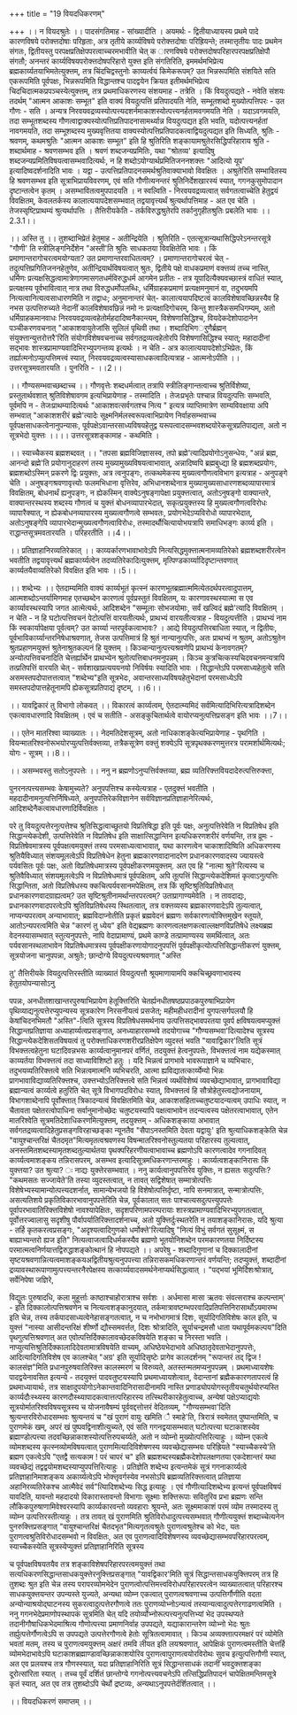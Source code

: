 +++
title = "19 वियदधिकरणम्"

+++
।। न वियदश्रुतेः ।। पादसंगतिमाह - सांख्यादीति । अयमर्थः - द्वितीयाध्यायस्य प्रथमे पादे कारणविषये परोक्त्तदोषाः परिहृताः, अत्र तृतीये कार्य्यविषये परोक्त्तदोषाः परिह्रियन्ते; तस्मात्तृतीयः पादः प्रथमेन संगतः, द्वितीयस्तु परपक्षप्रतिक्षेपपरत्वाच्चरमभावीति चेत् क ारणविषये परोक्त्तदोषपरिहारपरपक्षप्रतिक्षेपौ संगतौ; अनन्तरं कार्य्यविषयपरोक्त्तदोषपरिहारो युक्त्त इति संगतिरिति, इममर्थमभिप्रेत्य ब्रह्मकार्य्यतयाभिमतेत्युक्त्तम्, तत्र चिंदचिद्वस्तुनोः काय्यर्त्वयं किमेकरूपम्? उत भिन्नरूपमिति संशयिते सति एकरूपमिति पूर्वपक्षः, भिन्नरूपमिति विद्धान्तश्च पादद्वयेन क्रियत इतीमर्थमभिप्रेत्य चिदचिदात्मकप्रपञ्चस्येत्युक्त्तम्, तत्र प्रथमाधिकरणस्य संशयमाह - तत्रेति । किं वियदुत्पद्यते - नवेति संशयः तदर्थम् "आत्मन आकाशः सम्भूत" इति वाक्यं वियदुत्पत्तिं प्रतिपादयति नेति, सम्भूतशब्दो मुख्योत्पत्तिपरः - उत गौणः - सति । अन्यत्र निरवयवद्रव्यस्योत्पत्त्यदशर्नमाकाशस्योत्पत्त्यनर्हतामवगमयति नेति । यदाऽवगमयति, तदा सम्भूतशब्दस्य गौणत्वाद्वाक्यस्योत्पत्तिप्रतिपादनासामर्थ्यान्न वियदुत्पद्यत इति भवति, यदोत्पत्त्यनर्हतां नावगमयति, तदा सम्भूशब्दस्य मुख्यवृत्तितया वाक्यस्योत्पत्तिप्रतिपादकत्वाद्वियदुत्पद्यत इति सिध्यति, श्रुतिः - श्रवणम्, कथमश्रुतिः "आत्मन आकाशः सम्भूत" इति हि श्रुतिरिति शङ्कायामश्रुतेरसिद्धिपरिहाराय श्रुति - शब्दार्थमाह - श्रवणसम्भव इति । श्रवणं शब्दजन्यप्रमितिः, यथा "श्रोतव्य' इत्यादिषु शब्दजन्यप्रमितिविषयत्वासम्भवादित्यर्थः, न हि शब्दोऽयोग्यार्थप्रमितिजननशक्त्तः "आदित्यो यूप' इत्यादिष्वदर्शनादिति भावः । यद्वा - उत्पत्तिप्रतिपादनसमर्थश्रुतिवाक्याभावो विवक्षितः । अश्रुतेरिति सम्भावितस्य हि श्रवणसम्भव इति सूत्राभिप्रायविवरणम्, एवं सति गौणीत्यनन्तरं श्रुतिनिर्देशखारस्यं स्यात्, गगनकुसुमोपादान दृष्टान्तत्वेन कृतम् । असम्भावितत्वमुपपादयति । न स्वल्विति - निरवयवद्रव्यत्वात् सर्वगतत्वाच्चेति हेतुद्वयं विवक्षितम्, केवलतर्कस्य कालात्ययापदेशसम्भवात् तद्वयावृत्त्यर्थं श्रुत्यर्थापत्तिमाह - अत एव चेति । तेजस्सृष्टिप्राथम्यं श्रुत्यर्थापत्तिः । तैत्तिरीयकेति - तर्कविरुद्धश्रुतेरपि तर्कानुगृहीतश्रुतिः प्रबलेति भावः ।।2.3.1।।

।। अस्ति तु ।। तुशब्दाभिप्रेतं हेतुमाह - अतीन्द्रियेति । श्रुतिरिति - एतत्सूत्रान्यथासिद्धिपरेऽनन्तरसूत्रे "गौणी' ति स्त्रीलिङ्गनिर्देशेन "अस्ती'ति श्रुतिः साधकतया विवक्षितेति भावः । किं प्रमाणान्तरागोचरत्वमयोग्यता? उत प्रमाणान्तरवाधितत्वम्? । प्रमाणान्तरागोचरत्वं चेत् - तदुत्पत्तिप्रगितिजननहेतुणेव, अतीन्द्रियार्थविषयत्वात् श्रुतः, द्वितीये पक्षे वाधकप्रमाणं वक्त्तव्यं तच्च नास्ति, धर्मिणः प्रत्यक्षसिद्धत्वामात्रेणागमासगतधर्मविरुद्धधर्म आगमेन प्रतीतः - तत्र यूपादित्यैक्यवच्छास्त्रं वाधितं स्यात्, प्रत्यक्षस्य पूर्वभावित्वात् नात्र तथा विरुद्धधर्मोपलब्धिः, धर्मिग्राहकप्रमाणं प्रत्यक्षमनुमानं वा, तदुभयमपि नित्यत्वानित्यत्वसाधारणमिति न तद्वाधः; अनुमानान्तरं चेत्- कालात्ययापदिष्टत्वं कालविशेषावच्छिन्नस्यैव हि नभस उत्पत्तिरुच्यते नेदानीं कालविशेषावछिन्नं नमो नः प्रत्यक्षादिगोचरम्, किन्तु शास्त्रैकसमधिगम्यम्, अतो धर्मिग्राहकमानवाधः निरवयवद्रव्यत्वहेतोर्महदादिष्वनैकान्त्यम्, विशेषणासिद्धिश्च, वियदेकदेशोपादानेन पञ्चीकरणवचनात् "आकाशवायुतेजांसि सुलिलं पृथिवी तथा । शब्दादिभिगर्ुणैर्ब्रह्मन् संयुक्त्तान्युत्तरोत्तरै'रिति संयोगविशेषवचनाच्च सर्वगतद्रव्यत्वहेतोरपि विशेषणासिद्धिश्च स्यात्; महादादीनां सद्भावः शास्त्रप्रामाण्यवादिभिरभ्युपगन्तव्य इत्यर्थः । न चेति - अत्र कालात्ययापदेशोऽभिप्रेतः, किं तर्ह्यात्मनोऽप्युत्पत्तिमत्त्वं स्यात्, निरवयवद्रव्यत्वस्यासाधकत्वादित्यत्राह - आत्मनोऽपीति ।। उत्तरसूत्रमवतारयति । पुनरिति - ।।2।।

।। गौण्यसम्भवाच्छब्दाच्च ।। गौणवृत्तेः शब्दधर्मत्वात् तत्रापि स्त्रीलिङ्गान्तत्वाच्च श्रुतिर्विशेष्या, प्रस्तुतार्थवशात् श्रुतिविशेषावगम इत्यभिप्रायेणाह - तस्मादिति । तेजःप्रभृतेः पश्चान्न वियदुत्पत्तिः सम्भवति, पूर्वमपि न - तेजःप्राथम्यादित्यर्थः "आकाशवत्सर्वगतश्च नित्य " इत्यत्र व्याप्तिमात्रेण साम्यविवक्षाया अपि सम्भवात् "आकाशशरीरं ब्रह्मे'त्यादेः सूक्ष्मनिर्मलस्वरूपत्वाभिप्रायेण निर्वाहसम्भवाच्च पूर्वपक्षसाधकत्वेनानुपन्यासः, पूर्वपक्षेऽवान्तरसाध्यविषयहेतुद्व यरूपत्वादसम्भवशब्दयोरेकसूत्रप्रतिपाद्यता, अतो न सूत्रभेदो युक्त्तः ।।।। उत्तरसूत्रशङ्कामाह - कथमिति ।

।। स्याच्चैकस्य ब्रह्मशब्दवत् ।। "तपसा ब्रह्मविजिज्ञासस्व, तपो ब्रह्मे'त्यादिप्रयोगोऽनुसन्धेयः, "अन्नं ब्रह्म, आनन्दो ब्रह्मे'ति प्रयोगानुदाहरणं तस्य मुख्यामुख्यविषयत्वाभावात्, अन्नादिष्वपि ब्रह्मबुध्द्या हि ब्रह्मशब्दप्रयोगः, ब्रह्मशब्दोऽस्मिन् प्रकरणे द्विः प्रयुक्त्तः, अत्र त्वनुपङ्गः, तत्कथमेकस्य मुख्यत्वगौणत्वविभाग इत्यत्राह - अनुपङ्गे चेति । अनुषङ्गश्रवणावृत्त्योः फलमभिधाना वृत्तिरेव, अभिधानशब्देनात्र मुख्यामुख्यसाधारणशब्दव्यापारमात्रं विवक्षितम्, बोधनार्थं ह्यनुपङ्गः, न ह्येकस्मिन् वाक्येऽनुषङ्गापेक्षा प्रयुक्त्तत्वात्, अतोऽनुषङ्गो वाक्यान्तरे, वाक्यान्तरस्थस्य शब्दस्य गौणत्वं च युक्त्तं बोधनव्यापारभेदात्, सकृत्प्रयुक्त्तस्य हि मुख्यत्वगौणत्वविरोधः व्यापारैक्यात्, न ह्येकबोधनव्यापारस्य मुख्यत्वगौणत्वे सम्भवतः, प्रयोगभेदेऽप्यविरोधो व्यापारभेदात्, अतोऽनुषङ्गेपि व्यापारभेदान्मुख्यत्वगौणत्वाविरोधः, तस्मादर्थौचित्यायोभयत्रापि समाधिभङ्गः कार्य्य इति । राद्धान्तसूत्रमवतारयति । परिहरतीति ।।4।।

।। प्रतिज्ञाहानिरव्यतिरेकात् ।। काय्यर्कारणभावाभावेऽपि नित्यसिद्धमुक्त्तात्मनामव्यतिरेको ब्रह्मशब्दशरीरत्वेन भवतीति तद्वयावृत्त्यर्थं ब्रह्मकार्य्यत्वेन तदव्यतिरेकादित्युक्त्तम्, मृत्पिण्डकार्य्यादिदृष्टान्तवणात् कार्य्यतयैवाव्यतिरेको विवक्षित इति भावः ।।5।।

।। शब्देभ्यः ।। ऐतदाम्यमिति वाक्यं कार्य्यभूतं कृत्स्नं कारणभूतब्रह्मात्ममित्येतदर्थपरत्वादुपात्तम्, आत्मशब्दोऽन्तर्यामिणमाह एतच्छब्देन कारणत्वं पूर्वप्रस्तुतं विवक्षितम्, यः कारणावस्थस्यात्मा स एव कार्य्यावस्थस्यापि जगत आत्मेत्यर्थः, आदिशब्देन "सम्मूलाः सोभजयोमाः, सर्वं खल्विदं ब्रह्मे'त्यादि विवक्षितम् । न चेति - न हि घटोत्पत्तिवचनं पेटोत्पत्तिं वारयतीत्यर्थः, प्राथभ्यं वारयतीत्यत्राह - वियदुत्पत्तीति । प्राथभ्यं नाम किं स्वकार्यापेक्षया पूर्वत्वम्? उत कार्य्या न्तरपूर्वकत्वाभावः? । आद्ये वियदुत्पत्तिरबाधिता स्यात्, न द्वितीयः, पूर्वभाविकार्य्यान्तरनिषेधाश्रवणात्, तेजस उत्पत्तिमात्रं हि श्रुतं नान्यानुत्पत्तिः, अतः प्राथभ्यं न श्रुतम्, अतोऽश्रुतेन श्रुतप्रहाणमयुक्त्तं श्रुतेनाश्रुतकल्पनं हि युक्त्तम् । किञ्चान्यानुत्पत्त्यश्रवणेपि प्राथभ्यं केनावगतम्? अन्योत्पत्तिवचनादिति चेत्तर्ह्यार्थेन प्राथभ्येन श्रुतोत्पत्तिबाधनमनुपन्नम् । किञ्च कुत्रचित्कस्यचिदवचनमन्यत्रापि तत्प्रतिपत्तिं वारयति चेत् - सर्वशाखाप्रत्यययनयो निविर्षयः स्यादिति भावः । सिद्धान्तेऽपि परमसाध्यहेतुत्वे सति असमस्तपदोपात्तत्तत्वात् "शब्देभ्य"इति सूत्रभेदः, अवान्तरसाध्यविषयहेतुभेदानां परमसाध्येऽपि समस्तपदोपात्तहेतूनामपि ह्येकसूत्रप्रतिपाद्यं दृष्टम्, ।।6।।

।। यावद्विकारं तु विभागो लोकवत् ।। विकारत्वं कार्य्यत्वम्, ऐतदात्म्यमिदं सर्वमित्यादिभिरित्यत्रादिशब्देन एकत्वावधारणादि विवक्षितम् । एवं च सतीति - असङ्कुचितार्थत्वे वायोरप्यनुत्पत्तिप्रसङ्ग इति भावः ।।7।।

।। एतेन मातरिश्वा व्याख्यातः ।। नेदमतिदेशसूत्रम्, अतो नाधिकाशङ्केत्यभिप्रायेणाह - पृथगिति । वियन्मातरिश्वनोरूभयोरप्युत्पत्तिर्वक्त्तव्या, तत्रैकसूत्रेण वक्त्तुं शक्येऽपि सूत्रपृथक्करणमुत्तरत्र परामर्शार्थमित्यर्थः; योगः - सूत्रम् ।।8।।

।। असम्भवस्तु सतोऽनुपपत्तेः ।। ननु न ब्रह्मणोऽनुप्पत्तिर्वक्त्तव्या, ब्रह्म व्यतिरिक्त्तवियदादेरुत्पत्तिरुक्त्ता,

पुनरनत्पत्त्यसम्भवः केषामुच्यते? अनुपपत्तिश्च कस्येत्यत्राह - एतदुक्त्तं भवतीति । महदादीनामनुत्पत्तिर्निषिध्यते, अनुपपत्तिरेकविज्ञानेन सर्वविज्ञानप्रतिज्ञाहानेरित्यर्थः, आदिशब्देनैकत्वावधारणादिर्विवक्षितः ।

परे तु वियदुत्पत्तेरनुत्पत्तेश्च श्रुतिसिद्धत्वाच्छुतयो विप्रतिषिद्धा इति पूर्वः पक्षः, अनुत्पत्तिरेवेति न विप्रतिषेध इति सिद्धान्त्येकदेशी, उत्पत्तिरेवेति न विप्रतिषेध इति साक्षात्सिद्धान्तिन इत्यधिकरणशरीरं वर्णयन्ति, तत्र व्रूमः - विप्रतिषेवमात्रस्य पूर्वपक्षत्वमयुक्त्तं तस्य परमसाध्यत्वाभावात्, यथा कारणत्वेन चाकाशादिष्विति अधिकरणस्य श्रुतियैविध्यात् संशयमूलत्वेऽपि विप्रतिषेधेन हेतुना ब्रह्मकारणवादानादरेण प्रधानकारणवादस्य ज्यायस्त्वे पर्यवसितः पूर्वः पक्षः, अतो विप्रतिषेधमात्रस्य पूर्वपक्षीकरणमयुक्त्तम्. अत एव हि "नात्मा श्रुते'रित्यस्य च श्रुतिवैविध्यात् संशयमूलत्वेऽपि न विप्रतिषेधमात्रं पूर्वपक्षितम्, अपि तूत्पत्तिं सिद्धान्त्येकदेशिमतं कृत्वाऽनुत्पत्तिः सिद्धान्तिता, अतो विप्रतिषेधस्य क्कचित्पर्यवसानमपेक्षितम्, तत्र किं सृष्टिश्रुतिविप्रतिषेधात् प्रधानकारणवादग्राह्यत्वम्? उत सृष्टिश्रुतीनामर्थान्तरपरत्वम्? उताप्रागाण्यमेवेति । न तावदाद्यः, प्रधानकारणवादपरत्वेऽपि श्रुतिविप्रतिषेधस्य स्थितत्वात्, तत्र वक्त्तव्यस्य ब्रह्मकारणवादेऽपि तुल्यत्वात्, नाप्यन्यपरत्वम् अन्याभावात्; ब्रह्मविदाप्नोतीति प्रकृतं ब्रह्मवेदनं ब्रह्मणः सर्वकारणत्वोक्त्तिमुखेन स्तूयते, आतोऽन्यपरत्वमिति चेन्न "कारणं तु ध्येय" इति वेद्यब्रह्मणः कारणत्वलक्षणकत्वाल्लक्षणविप्रतिषेधे लक्ष्यब्रह्म वेदनस्यासम्भवात् स्तुत्यनुपपत्तेः, नापि वेदाप्रामाण्यं, प्रथमे काण्डे तत्प्रामाण्यस्य समर्थित्वात्, अतः पर्यवसानस्थलाभावेन विप्रतिषेधमात्रस्य पूर्वपक्षीकरणायोगादनुपपत्तिं पूर्वपक्षीकृत्योत्पत्तिसिद्धान्तीकरणं युक्त्तम्, सूत्रयोजना चानुपपन्ना, अश्रुतेः; छान्दोग्ये वियदुत्पत्त्यश्रवणात् "अस्ति

तु' तैत्तिरीयके वियदुत्पत्तिरस्तीति व्याख्यातं वियदुत्पत्तौ श्रूयमाणायामपि क्कचिच्छ्रवणाभावस्य हेतुतयोपन्यासोऽनु

पपन्नः, अनधीतशाखान्तरपुरुषाभिप्रायेण हेतूक्त्तिरिति चेतर्ह्यनधीतषष्ठप्रपाठकपुरुषाभिप्रायेण पृथिव्याद्यनुत्पत्तेरप्युपन्यस्य सूत्रकारेण निरसनीयत्वं प्रसजेत्; महीमहीधरादीनां युगपत्सर्गपलयौ हि केषांचिदनभिमतौ "अस्ति"-त्विति सूत्रस्य विप्रतिषेधसमर्थनाय उत्पत्तिसद्भावपरतया पूवर्प क्षविषयत्वमप्युक्त्तं सिद्धान्तप्रतिज्ञाया अध्याहार्य्यत्वप्रसङ्गात्, अनध्याहारसम्भवे तदयोगाच्च "गौण्यसम्भवा'दित्यादेश्च सूत्रस्य सिद्धान्त्येकदेशिसतविषयत्वं तु परोक्त्ताधिकरणशरीरप्रतिक्षेपेण व्युदस्तं भवति "यावाद्विकार'त्विति सूत्रं विभक्त्तत्वहेतुना घटादिवन्नभसः कार्य्यत्वानुमानपरं वर्णितं, तदयुक्त्तं हेत्वनुपपत्तेः, विभक्त्तत्वं नाम यद्येकस्मात् काय्यर्तया विभक्त्तत्वं तदा साध्याविशिष्टो हतुः । यदि भिन्नत्वं प्रागभावे भावरूपाज्ञाने च व्यभिचारः, तदुभयव्यतिरिक्त्तत्वे सति भिन्नत्वमात्मनि व्यभिचरति, आत्मा ह्यविद्यातत्कार्य्येम्यो भिन्नः प्रागभावाविद्याव्यतिरिक्त्तश्च, उक्त्तभ्योऽतिरिक्त्तत्वे सति भिन्नत्वं व्यर्थविशेष्यं व्यवच्छेद्याभावात्, प्रागभावाविद्या ब्रह्मान्यत्वं कार्य्यत्वे हतुरिति चेत् सूत्रे विभागपदविरोधः स्यात्, विभक्त्तत्वं हि सौत्रोहेतुस्त्वद्योजनायाम्, विभागशाब्देनापि पूर्वोक्त्तात् त्रिकादन्यत्वं विवक्षितमिति चेन्न, आकाशसहिताच्चतुष्टयादन्यत्वम् उपाधिः स्यात्, न चैतावता पक्षेतरत्वोपाधिना सर्वानुमानोच्छेदः चतुष्टयस्यापि पक्षत्वाभावेन तदन्यत्वस्य पक्षेतरत्वाभावात्, एतेन मातरिश्वेति सूत्रमतिदेशाधिकरणमित्युक्त्तम्, तदयुक्त्तम् - अधिकशङ्काया अभावात् सर्वगतद्रव्यत्वादिहेतुप्रसङ्गविरहाच्छङ्का न्यूनतैव "सैपाऽनस्तमिति देवता यद्वायुः' इति श्रुत्याधिकशङ्केति चेन्न "वायुश्चान्तरिक्षं चैतदमृत"मित्यमृतत्वश्रवणस्य विषन्मातरिश्वनोस्तुल्यतया परिहारस्य तुल्यत्वात्, अनस्तमितशब्दस्यामृतशब्दतुल्यार्थतया पृथक्परिहरणीयत्वाभावाच्च ब्रह्मणोऽपि कारणत्वादेव गगनादिवत् कार्य्यत्वमाशङ्कय तन्निरासपरम्, असम्भव इत्यादिसूत्रमधिकरणान्तरमाहुः । कार्य्यत्वशङ्कानिरासः किं युक्त्तया? उत श्रुत्या? ः नाद्यः युक्त्तेरसम्भवात् । ननु कार्यत्वानुपपत्तिरेव युक्त्तिः, न ह्यसतः सदुत्पत्तिः? "कथमसतः सज्जायेते'ति तस्या व्युदस्तत्वात्, न तावत् सद्विशेषात् सम्मात्रोत्पत्तिः विशेषेभ्यस्यामान्योत्पत्त्यदशर्नात्, सामान्येभजयो हि विशेषोत्पत्तिर्दृष्टा, नापि सनमात्रात्, सन्मात्रोत्पत्तिः, असत्यतिशये प्रकृतिविकारभावानुपपत्तेरिति चेन्न, पूर्वकालात् सतः पाश्चात्यसदुत्पत्त्युपपत्तेः पूर्वापरभावातिरिक्त्तविशेषो नावश्यापेक्षितः, सदृशपरिणामपरम्परायाः शास्त्रप्रामाण्यवादिभिरभ्युपगतत्वात्, पूर्वोत्तरज्वालासु सदृशीषु पौर्वापर्यातिरिक्त्तादर्शनाच्च, अतो युक्त्तिर्दुःस्थतरेति न तयाशङ्कानिरासः, यदि श्रुत्या - तर्हि कृतकरत्वप्रसङ्गः, "अदृश्यत्वादिगुणको धर्मोक्त्ते'रित्यादिषु "नित्यं विभुं सर्वगतं सुसूक्ष्मं, स बाह्याभ्यन्तरो ह्यज इति" नित्यत्वाजत्वादिधर्मकस्यैव ब्रह्मणो भूतयोनिशब्देन परमकारणतया निर्दिष्टस्य परमात्मत्वनिर्णयात्तद्विरुद्धाशङ्कोत्थानं हि नोपपद्यते ।। अपरेषु - शब्दादिगुणानां च दिक्कालादीनां सृष्टयश्रवणान्नित्यत्वमाशङ्कयअद्वितीयश्रुत्यनुपपत्त्या तन्निरासकमधिकरणान्तरं वर्णयन्ति; तदप्युक्त्तं, शब्दादीनां द्रव्यावस्थारूपाणामुत्पत्त्यन्तरनैरपेक्षस्य सत्कार्य्यवादसमर्थनेनाप्यर्थसिद्धत्वात् । "पद्भयां भूमिर्दिशःश्रोत्रात्, सर्वेनिपेषा जज्ञिरे,

विद्युतः पुरुषादधि, कला मुहूर्त्ताः काष्ठाश्चाहोरात्राश्च सर्वशः । अर्धमासा मासा ऋतवः संवत्सराश्च कल्पन्ताम्' - इति दिक्कालोत्पत्तिश्रवणेन च नित्यत्वशङ्कानुदयात्, तर्कमात्रावष्टम्भपरवादिप्रतिपत्तिनिरासार्थोऽयमारम्भ इति चेन्न, तस्य तर्कपादसाध्यत्वेनेहासङ्गतत्वात्, न च नभोभागमात्रं दिशः, सूर्यादिगतिविशेषः काल इति, च युक्त्तं "नास्या आसीदन्तरिक्षं शीर्ष्णो द्यौस्समवर्त्तत, दिशः श्रोत्रादिति, सूूर्याचन्द्रमसौ धाता यथापूर्वमकल्पय"दिति पृथगुत्पत्तिश्रवणात् अत एवोत्पत्तिर्दिक्कालावच्छेदकविषयेति शङ्का च निरस्ता भवति । नाप्युत्यत्तिश्रुतिर्दिक्कालादिदेवतामात्रविषयेति वाच्यम्, अधिष्ठेयभेदाभावे अधिष्ठातृदेवताभेदानुपपत्तेः, आदित्यादिगतिविशेष एव कालश्चेत् "अग्र' इति सूर्यादिसृष्टेः प्रागेव कालदर्शनम् "रूपान्तरं तद् द्विज ! कालसंज्ञ"मिति प्रधानपुरुषवातिरिक्त्त कालस्मरणं च विरुव्यते, अतस्तन्मतमप्यनुपपन्नम् । प्रथमाध्यायशेषः पादद्वयेनावसित इत्यन्ये - तदयुक्त्तं पादवतुष्टयस्यापि प्रथमाध्यायशेत्वात्, वेदान्तानां ब्रह्मैककारणतापरत्वं हि प्रथमाध्यायार्थः, तत्र साक्षादुपयोगोऽनेकान्तवादिनिरासादीनामपि नास्ति प्रणाड्योपयोगस्तृतीयचतुर्थयोरप्यस्ति कार्य्यदौःस्थ्यस्य कारणदौस्थ्यापादकत्वात्तत्परिहारस्य तत्स्थिरीकारहेतुत्वाच्च, अन्येषां पक्षेऽप्याद्ययोः सूत्रयोर्मातरिश्वविषयसूत्रस्य च योजनावैषम्यं पूर्ववद्दत्तोत्तरं वेदितव्यम्, "गौण्यसम्भवा'दिति श्रुत्यन्तरविरोधादसम्भवः श्रुत्यन्तयं च "खं पुराणं वायुः खमिति ै स्माहे'ति, त्रिरात्रं स्वमेतत् पुष्पान्तमिति, च पुराणमेकं खम्, अपरं खं पुष्पवद्विनाशीत्युच्यते, एवं सति गगनद्वयासम्भवात् घटोत्पत्त्या घटाकाशस्येव ब्रह्माण्डोत्पत्त्या तदवच्छिन्नाकाशस्योत्पत्तिरुपचर्य्यते, अतो न व्योम्नो मुख्योत्पत्तिरित्याहुः । व्योम्न एकत्वे व्योमशब्दस्य कृत्स्नव्योमविषयत्वात् पुराणमित्यादिविशेषणस्य व्यवच्छेद्यासम्भवः परिह्रियते "स्याच्चैकस्ये'ति ब्रह्मण एकत्वेऽपि "एतद्वै सत्यकाम ! परं चापरं च" इति ब्रह्मशब्दस्यब्रह्मैकदेशोपलक्षणतया एकदेशान्तरं यथा व्यवच्छेद्यं तद्वद्वयोमशब्दस्याप्युपपत्तिरित्याहुः । प्रतिज्ञेति शब्देभ्य इत्यन्तमेकं सूत्रं गगनाकार्य्यत्वे प्रतिज्ञाहानिमाशङ्कय अकार्य्यत्वेऽपि भोक्त्तृवर्गस्येव नभसोऽपि ब्रह्मव्यतिरिक्त्तत्वात् प्रतिज्ञाया अहानिरव्यतिरेकश्च आत्मैवेदं सर्व"त्यिादिशब्देभ्यः सिद्ध इत्याहुः । एवं गौणीत्यादिशब्देभ्य इत्यन्तं पूर्वपक्षविषयं यावदिति, यावन्तो महदादयो विकारास्तावन्तो विभागाः सूक्ष्माः शक्त्तिरूपाः सवितुरिव प्रभा ब्रह्मणः सन्ति लौकिकपुरुषाणामिवेश्वरस्यापि कार्य्यकारवन्तो व्यवहाराः श्रूयन्ते, अतः सूक्ष्ममाकाशं परमं व्योम तस्मादस्य तु व्योम्न उत्पत्तिरस्तीत्याहुः । तत्र तावत् खं पुराणमिति श्रुतिविरोधादुत्पत्त्यसम्भवात् गौणीत्ययुक्त्तं शब्दाच्चेत्यनेन पुनरुक्त्तिप्रसङ्गात् "वायुश्चान्तरिक्षं चैतदभृत"मित्यगृतत्वश्रुतेः पुराणत्वश्रुतेश्च को भेदः, यतः पुराणत्वश्रुतिविरोधादसम्भवो न विवक्षितः, अत एव पुराणत्वादिविशेषणस्य व्यवच्छेद्यासम्भवपरिहारपरत्वम्, स्याच्चैकस्येति सूत्रस्येप्युक्त्तं प्रतिज्ञाहानिरिति सूत्रस्य

च पूर्वपक्षविषयतयैव तत्र शङ्काविशेषपरिहारपरत्वमयुक्त्तं तथा सत्यधिकरणसिद्धान्तसाधकयुक्त्तेरनुक्त्तिप्रसङ्गात् "यावद्विकार'मिति सूत्रं सिद्धान्तसाधकयुक्त्तिपरम् तत्र हि तुशब्दः श्रुत इति चेन्न तस्य परापरव्योमभेदेन पुराणत्वोत्पत्तिमत्त्वविरोधपरिहारपरत्वेन व्याख्यातत्वात् परिहारश्च साधकयुक्त्तयन्तर उपन्यस्ते युज्यते, अन्यथा व्योम्न एकत्वात् पुराणत्वश्रवणाच्च उत्पत्तिर्गौणीति वदता अन्योन्याश्रयोद्घाटनस्य सुकरत्वादुत्पत्तेरगौणत्वे ततः पुराणव्योभ्नोऽन्यत्वं तस्यान्यत्वादुत्पत्तेरगाढणत्वमिति । ननु गगनभेदेप्रमाणोपस्थापकं सूत्रमिति चेत् यदि तयोर्व्योभ्नोरूत्पत्त्यनुत्पत्तिभ्यां भेद उपस्थप्यते तदानीगौषाधिकभेदमाश्रित्य गौणोत्पत्त्या प्रमाणनिर्वाह उपपद्यते, यद्याकारान्तरेण व्योभ्नो भेदः श्रुतः तर्ह्युत्पत्तेर्गौणत्वेऽपि स उपपद्यते उत्पत्तेरगौणत्वे हेतोः सूत्रितत्वामावात् । किञ्च अव्यक्त्तात्परमक्षरं परं व्योमेति भवतां मतम्, तस्य च पुराणत्वमयुक्त्तम् अक्षरं तमवि लीयत इति लयश्रवणात्, आपेक्षिकं पुराणत्वमस्तीति चेत्तर्हि व्योमभेदाभावेऽपि घटाकाशब्रह्माण्डावच्छिन्नाकाशयोरिव पुराणत्वापुराणत्वयोरविरोथः सुवच इत्युत्पत्तिगौणी स्यात्, अत एव प्रलयश्च तत्र गौणस्स्यात्, यदा प्रतिज्ञाहानिरिति सूत्रं सिद्धान्तसाधकं तदानीं भवदुक्त्तशङ्का दूरोत्सांरिता स्यात् । तच्च पूर्वं दर्शितं छान्तोग्ये गगनोत्पत्त्यवचनेऽपि तत्सिद्धिप्रतिपादनं चापेक्षितमन्तिमसूत्रे कृतं स्यात्, अत एव तत्र तुशब्दोऽपि चेर्थो द्रष्टव्यः, अन्यथाऽनुपपत्तेर्दर्शितत्वात् ।।

।। वियदधिकरणं समाप्तम् ।।


